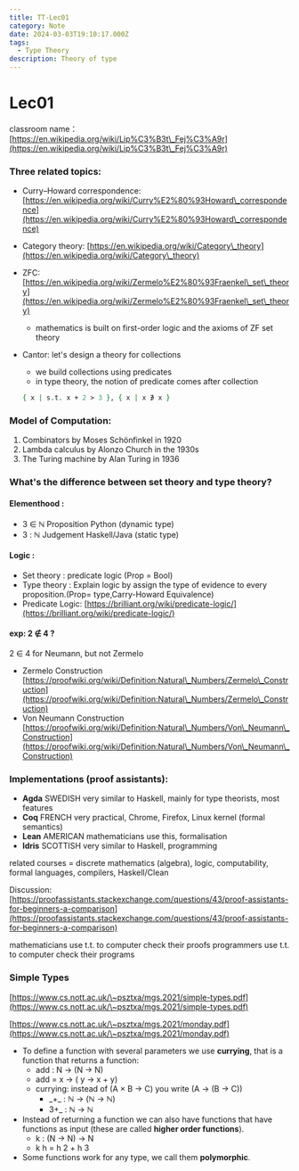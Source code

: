 ```yaml
---
title: TT-Lec01
category: Note
date: 2024-03-03T19:10:17.000Z
tags:
  - Type Theory
description: Theory of type
---
```


# Lec01

classroom name：[https://en.wikipedia.org/wiki/Lip%C3%B3t\_Fej%C3%A9r](https://en.wikipedia.org/wiki/Lip%C3%B3t\_Fej%C3%A9r)

### Three related topics:

* Curry–Howard correspondence: [https://en.wikipedia.org/wiki/Curry%E2%80%93Howard\_correspondence](https://en.wikipedia.org/wiki/Curry%E2%80%93Howard\_correspondence)
* Category theory: [https://en.wikipedia.org/wiki/Category\_theory](https://en.wikipedia.org/wiki/Category\_theory)
* ZFC: [https://en.wikipedia.org/wiki/Zermelo%E2%80%93Fraenkel\_set\_theory](https://en.wikipedia.org/wiki/Zermelo%E2%80%93Fraenkel\_set\_theory)
  * mathematics is built on first-order logic and the axioms of ZF set theory
*   Cantor: let's design a theory for collections

    * we build collections using predicates
    * in type theory, the notion of predicate comes after collection

    ```agda
    { x | s.t. x + 2 > 3 }, { x | x ∌ x }
    ```

### Model of Computation:

1. Combinators by Moses Schönfinkel in 1920
2. Lambda calculus by Alonzo Church in the 1930s
3. The Turing machine by Alan Turing in 1936

### What's the difference between set theory and type theory?

#### Elementhood :

* 3 ∈ ℕ Proposition Python (dynamic type)
* 3 : ℕ Judgement Haskell/Java (static type)

#### Logic :

* Set theory : predicate logic (Prop = Bool)
* Type theory : Explain logic by assign the type of evidence to every proposition.(Prop= type,Carry-Howard Equivalence)
* Predicate Logic: [https://brilliant.org/wiki/predicate-logic/](https://brilliant.org/wiki/predicate-logic/)

#### exp: 2 ∉ 4 ?

2 ∈ 4 for Neumann, but not Zermelo

* Zermelo Construction [https://proofwiki.org/wiki/Definition:Natural\_Numbers/Zermelo\_Construction](https://proofwiki.org/wiki/Definition:Natural\_Numbers/Zermelo\_Construction)
* Von Neumann Construction [https://proofwiki.org/wiki/Definition:Natural\_Numbers/Von\_Neumann\_Construction](https://proofwiki.org/wiki/Definition:Natural\_Numbers/Von\_Neumann\_Construction)

### Implementations (proof assistants):

* **Agda** SWEDISH very similar to Haskell, mainly for type theorists, most features
* **Coq** FRENCH very practical, Chrome, Firefox, Linux kernel (formal semantics)
* **Lean** AMERICAN mathematicians use this, formalisation
* **Idris** SCOTTISH very similar to Haskell, programming

related courses = discrete mathematics (algebra), logic, computability, formal languages, compilers, Haskell/Clean

Discussion: [https://proofassistants.stackexchange.com/questions/43/proof-assistants-for-beginners-a-comparison](https://proofassistants.stackexchange.com/questions/43/proof-assistants-for-beginners-a-comparison)

mathematicians use t.t. to computer check their proofs programmers use t.t. to computer check their programs

### Simple Types

[https://www.cs.nott.ac.uk/\~psztxa/mgs.2021/simple-types.pdf](https://www.cs.nott.ac.uk/\~psztxa/mgs.2021/simple-types.pdf)

[https://www.cs.nott.ac.uk/\~psztxa/mgs.2021/monday.pdf](https://www.cs.nott.ac.uk/\~psztxa/mgs.2021/monday.pdf)

* To define a function with several parameters we use **currying**, that is a function that returns a function:
  * add : N → (N → N)
  * add = x → ( y → x + y)
  * currying: instead of (A × B → C) you write (A → (B → C))
    * \_+\_ : ℕ → (ℕ → ℕ)
    * 3+\_ : ℕ → ℕ
* Instead of returning a function we can also have functions that have functions as input (these are called **higher order functions**).
  * k : (N → N) → N
  * k h = h 2 + h 3
* Some functions work for any type, we call them **polymorphic**.
